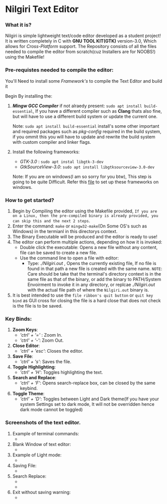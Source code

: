 # Nilgiri Text Editor
### What it is?
Nilgiri is simple lightweight text/code editor developed as a student project! It is written completely in C with **GNU TOOL KIT(GTK)** version-3.0, Which allows for _Cross-Platform_ support.
The Repository consists of all the files needed to compile the editor from scratch(cuz Installers are for NOOBS!) using the Makefile!

### Pre-requistes needed to compile the editor: 
You'll Need to install some _Framework's_ to compile the Text Editor and build it

Begin By installing the:

1. **_Mingw GCC Compiler_** if not alraedy present: `sudo apt install build-essential`, If you have a different compiler such as **Clang** thats also fine, but will have to use a different build system or update the current one.

    Note:  `sudo apt install build-essential` install's some other important and required packages such as _pkg-config_ required in the build system, if you ommit this you will have to update and rewrite the build system with custom compiler and linker flags. 

2. Install the following frameworks:
    * _GTK-3.0_ : `sudo apt instal libgtk-3-dev`
    * _GtkSourceView-3.0_: `sudo apt install libgtksourceview-3.0-dev`

    Note: If you are on windows(I am so sorry for you btw), This step is going to be quite Difficult. Refer this [file](./md_usr_hlp/Win_FrameWorks_hlp.md) to set up these frameworks on windows.


### How to get started?
1. Begin by Compiling the editor using the Makefile provided, `If you are on a Linux, then the pre-compiled binary is already provided, you can skip this and the next 2 steps`.
2. Enter the command: `make` or `mingw32-make`(On Some OS's such as Windows) in the termianl in this directorys context.
3. The Binary Executable will be produced and the editor is ready to use!
4. The editor can perform multiple actions, depending on how it is invoked:
    * Double click the executable: Opens a new file without any content, file can be saved to create a new file.
    * Use the command line to open a file with editor:
        * Type: _./Nilgiri.out <filename or filepath>_, Opens the currently existing file, If no file is found in that path a new file is created with the same name. 
        `NOTE`: Care should be take that the terminal's directory context is in the same file as that of the binary, or add the binary to PATH/System Envoirment to invoke it in any directory, or replcae _./Nilgiri.out_ with the actual file path of where the `Nilgiri.out` binary is. 
5. It is best intended to use the `file ribbon's quit button` or `quit key bind` as GUI cross for closing the file is a hard close that does not check is the file is to be saved.

### Key Binds: 
1. **Zoom Keys**:
    * _'ctrl' + '='_ :  Zoom In.
    * _'ctrl' + '-'_:   Zoom Out.
2. **Close Editor**:
    * _'ctrl' + 'esc'_: Closes the editor.
3. **Save File**:
    * _'ctrl' + 's'_: Saves the file.
4. **Toggle Highlighting**:
    * _'ctrl' + 'H'_: Toggles highlighting the text.
5. **Search and Replace**:
    * _'ctrl' + 'F'_: Opens search-replace box, can be closed by the same keybind. 
5. **Toggle Theme**:
    * _'ctrl' + 'D'_: Toggles between Light and Dark theme(If you have your system Settings set to dark mode, It will not be overridden hence dark mode cannot be toggled)

### Screenshots of the text editor.
1. Example of terminal commands:
    * [](./md_usr_hlp/images/1.png)
2. Blank Window of text editor:
    * [](./md_usr_hlp/images/2.png)
3. Example of Light mode:
    * [](./md_usr_hlp/images/3.png)
4. Saving File:
    * [](./md_usr_hlp/images/4.png)
5. Search Replace:
    * [](./md_usr_hlp/images/5.png)
    * [](./md_usr_hlp/images/6.png)
6. Exit without saving warning:
    * [](./md_usr_hlp/images/7.png)



